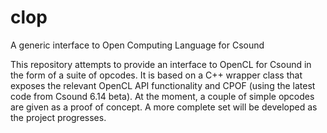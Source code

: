 # clop
A generic interface to Open Computing Language for Csound

This repository attempts to provide an interface to OpenCL for Csound in the form of a suite of opcodes.
It is based on a C++ wrapper class that exposes the relevant OpenCL API functionality and CPOF (using the latest code from 
Csound 6.14 beta). At the moment, a couple of simple opcodes are given as a proof of concept. A more complete set will be 
developed as the project progresses.
